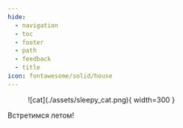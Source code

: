 ```yaml
---
hide:
  - navigation
  - toc
  - footer
  - path
  - feedback
  - title
icon: fontawesome/solid/house
---
```


<figure markdown="span">
![cat](./assets/sleepy_cat.png){ width=300 }
  <figcaption></figcaption>
</figure>

<p class="shadow margin-center bigger-text">Встретимся летом!</p>
<p id="timer" class="shadow margin-center bigger-text"></p>

<script>
// JavaScript code as provided earlier
var countDownDate = new Date("Jul 1, 2024 18:00:00").getTime();
var x = setInterval(function() {
  var now = new Date().getTime();
  var distance = countDownDate - now;
  var days = Math.floor(distance / (1000 * 60 * 60 * 24));
  var hours = Math.floor((distance % (1000 * 60 * 60 * 24)) / (1000 * 60 * 60));
  var minutes = Math.floor((distance % (1000 * 60 * 60)) / (1000 * 60));
  var seconds = Math.floor((distance % (1000 * 60)) / 1000);
  document.getElementById("timer").innerHTML = days + "дн. " + hours + "ч. "
  + minutes + "мин. " + seconds + "сек. ";
  if (distance < 0) {
    clearInterval(x);
    document.getElementById("timer").innerHTML = "EXPIRED";
  }
}, 1000);
</script>
